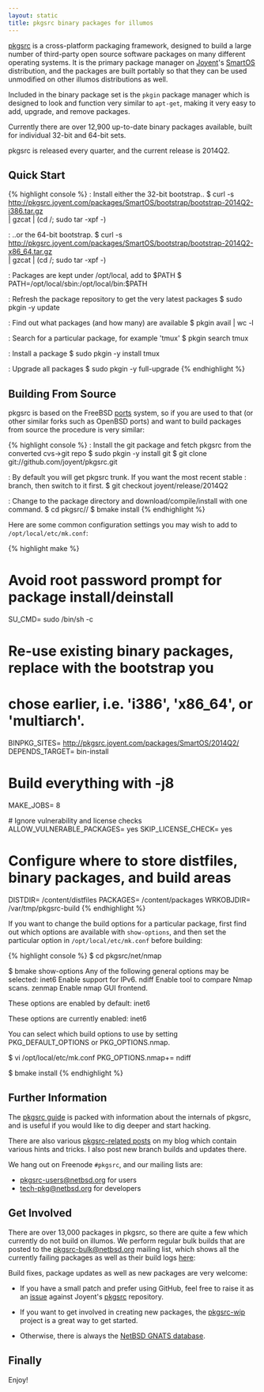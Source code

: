```yaml
---
layout: static
title: pkgsrc binary packages for illumos
---
```


[pkgsrc](http://www.pkgsrc.org/) is a cross-platform packaging framework,
designed to build a large number of third-party open source software
packages on many different operating systems.  It is the primary package
manager on [Joyent](http://www.joyent.com/)'s [SmartOS](http://smartos.org/)
distribution, and the packages are built portably so that they can be used
unmodified on other illumos distributions as well.

Included in the binary package set is the `pkgin` package manager which is
designed to look and function very similar to `apt-get`, making it very easy
to add, upgrade, and remove packages.

Currently there are over 12,900 up-to-date binary packages available, built
for individual 32-bit and 64-bit sets.

pkgsrc is released every quarter, and the current release is 2014Q2.

## Quick Start

{% highlight console %}
: Install either the 32-bit bootstrap..
$ curl -s http://pkgsrc.joyent.com/packages/SmartOS/bootstrap/bootstrap-2014Q2-i386.tar.gz \
    | gzcat | (cd /; sudo tar -xpf -)

: ..or the 64-bit bootstrap.
$ curl -s http://pkgsrc.joyent.com/packages/SmartOS/bootstrap/bootstrap-2014Q2-x86_64.tar.gz \
    | gzcat | (cd /; sudo tar -xpf -)

: Packages are kept under /opt/local, add to $PATH
$ PATH=/opt/local/sbin:/opt/local/bin:$PATH

: Refresh the package repository to get the very latest packages
$ sudo pkgin -y update

: Find out what packages (and how many) are available
$ pkgin avail | wc -l

: Search for a particular package, for example 'tmux'
$ pkgin search tmux

: Install a package
$ sudo pkgin -y install tmux

: Upgrade all packages
$ sudo pkgin -y full-upgrade
{% endhighlight %}

## Building From Source

pkgsrc is based on the FreeBSD [ports](http://www.freebsd.org/ports/) system,
so if you are used to that (or other similar forks such as OpenBSD ports) and
want to build packages from source the procedure is very similar:

{% highlight console %}
: Install the git package and fetch pkgsrc from the converted cvs->git repo
$ sudo pkgin -y install git
$ git clone git://github.com/joyent/pkgsrc.git

: By default you will get pkgsrc trunk.  If you want the most recent stable
: branch, then switch to it first.
$ git checkout joyent/release/2014Q2

: Change to the package directory and download/compile/install with one command.
$ cd pkgsrc/<category>/<package>
$ bmake install
{% endhighlight %}

Here are some common configuration settings you may wish to add to
`/opt/local/etc/mk.conf`:

{% highlight make %}
# Avoid root password prompt for package install/deinstall
SU_CMD=		sudo /bin/sh -c

# Re-use existing binary packages, replace <ARCH> with the bootstrap you
# chose earlier, i.e. 'i386', 'x86_64', or 'multiarch'.
BINPKG_SITES=	http://pkgsrc.joyent.com/packages/SmartOS/2014Q2/<ARCH>
DEPENDS_TARGET=	bin-install

# Build everything with -j8
MAKE_JOBS=	8

# Ignore vulnerability and license checks
ALLOW_VULNERABLE_PACKAGES=	yes
SKIP_LICENSE_CHECK=		yes

# Configure where to store distfiles, binary packages, and build areas
DISTDIR=	/content/distfiles
PACKAGES=	/content/packages
WRKOBJDIR=	/var/tmp/pkgsrc-build
{% endhighlight %}

If you want to change the build options for a particular package, first find
out which options are available with `show-options`, and then set the
particular option in `/opt/local/etc/mk.conf` before building:

{% highlight console %}
$ cd pkgsrc/net/nmap

$ bmake show-options
Any of the following general options may be selected:
	inet6	 Enable support for IPv6.
	ndiff	 Enable tool to compare Nmap scans.
	zenmap	 Enable nmap GUI frontend.

These options are enabled by default:
	inet6

These options are currently enabled:
	inet6

You can select which build options to use by setting PKG_DEFAULT_OPTIONS
or PKG_OPTIONS.nmap.

$ vi /opt/local/etc/mk.conf
PKG_OPTIONS.nmap+=	ndiff

$ bmake install
{% endhighlight %}

## Further Information

The [pkgsrc guide](http://www.netbsd.org/docs/pkgsrc/) is packed with
information about the internals of pkgsrc, and is useful if you would like to
dig deeper and start hacking.

There are also various [pkgsrc-related posts](/tags/pkgsrc.html) on my blog
which contain various hints and tricks.  I also post new branch
builds and updates there.

We hang out on Freenode `#pkgsrc`, and our mailing lists are:

* [pkgsrc-users@netbsd.org](mailto:pkgsrc-users@netbsd.org) for users
* [tech-pkg@netbsd.org](mailto:tech-pkg@netbsd.org) for developers

## Get Involved

There are over 13,000 packages in pkgsrc, so there are quite a few which
currently do not build on illumos.  We perform regular bulk builds that are
posted to the [pkgsrc-bulk@netbsd.org](mailto:pkgsrc-bulk@netbsd.org) mailing
list, which shows all the currently failing packages as well as their build
logs [here](http://mail-index.netbsd.org/pkgsrc-bulk/):

Build fixes, package updates as well as new packages are very welcome:

* If you have a small patch and prefer using GitHub, feel free to raise it as
  an [issue](https://github.com/joyent/pkgsrc/issues) against Joyent's
  [pkgsrc](https://github.com/joyent/pkgsrc) repository.

* If you want to get involved in creating new packages, the
  [pkgsrc-wip](http://pkgsrc-wip.sourceforge.net/) project is a great way to
  get started.

* Otherwise, there is always the [NetBSD GNATS
  database](http://www.netbsd.org/support/send-pr.html).

## Finally

Enjoy!
